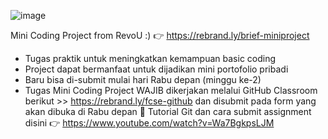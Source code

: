 ![image](https://github.com/revou-fundamental-course/22-jan-24-Wisnukan/assets/102946404/43e97d07-7644-4950-a54b-34fc0014b996)

Mini Coding Project from RevoU :) 👉 https://rebrand.ly/brief-miniproject

- Tugas praktik untuk meningkatkan kemampuan basic coding
- Project dapat bermanfaat untuk dijadikan mini portofolio pribadi
- Baru bisa di-submit mulai hari Rabu depan (minggu ke-2)
- Tugas Mini Coding Project WAJIB dikerjakan melalui GitHub Classroom berikut >> https://rebrand.ly/fcse-github dan disubmit pada form yang akan dibuka di Rabu depan 📌 Tutorial Git dan cara submit assignment disini 👉 https://www.youtube.com/watch?v=Wa7BgkpsLJM
